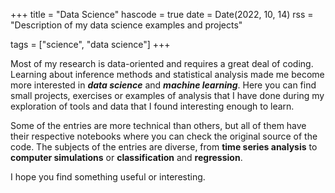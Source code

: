 +++
title = "Data Science"
hascode = true
date = Date(2022, 10, 14)
rss = "Description of my data science examples and projects"

tags = ["science", "data science"]
+++

Most of my research is data-oriented and requires a great deal of coding. Learning about inference methods and statistical analysis made me become more interested in **_data science_** and **_machine learning_**. Here you can find small projects, exercises or examples of analysis that I have done during my exploration of tools and data that I found interesting enough to learn. 

Some of the entries are more technical than others, but all of them have their respective notebooks where you can check the original source of the code. The subjects of the entries are diverse, from **time series analysis** to **computer simulations** or **classification** and **regression**. 

I hope you find something useful or interesting.